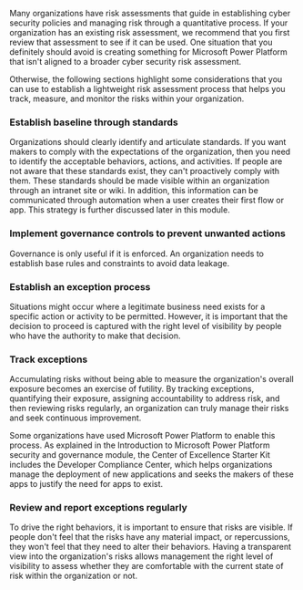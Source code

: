 Many organizations have risk assessments that guide in
establishing cyber security policies and managing risk through a
quantitative process. If your organization has an existing risk
assessment, we recommend that you first review that assessment to see if it can be
used. One situation that you definitely should avoid is creating something for 
Microsoft Power Platform that isn't aligned to a broader cyber security risk assessment.

Otherwise, the following sections highlight some considerations that you can use 
to establish a lightweight risk assessment process that helps you track, measure, 
and monitor the risks within your organization.

### Establish baseline through standards

Organizations should clearly identify and articulate standards. If you want makers 
to comply with the expectations of the organization, then you need to identify the 
acceptable behaviors, actions, and activities. If people are not aware that 
these standards exist, they can't proactively comply with them. These 
standards should be made visible within an organization through an intranet 
site or wiki. In addition, this information can be communicated through 
automation when a user creates their first flow or app. This strategy is further 
discussed later in this module.

### Implement governance controls to prevent unwanted actions

Governance is only useful if it is enforced. An organization needs to establish 
base rules and constraints to avoid data leakage.

### Establish an exception process

Situations might occur where a legitimate business need exists for a specific 
action or activity to be permitted. However, it is important that the decision 
to proceed is captured with the right level of visibility by people who have 
the authority to make that decision.

### Track exceptions

Accumulating risks without being able to measure the organization's
overall exposure becomes an exercise of futility. By tracking
exceptions, quantifying their exposure, assigning accountability to
address risk, and then reviewing risks regularly, an organization can
truly manage their risks and seek continuous improvement.

Some organizations have used Microsoft Power Platform to enable this
process. As explained in the Introduction to Microsoft Power Platform security 
and governance module, the Center of Excellence Starter Kit
includes the Developer Compliance Center, which helps organizations
manage the deployment of new applications and seeks the makers of
these apps to justify the need for apps to exist.

### Review and report exceptions regularly

To drive the right behaviors, it is important to ensure
that risks are visible. If people don't feel that the risks have any
material impact, or repercussions, they won't feel that they need to
alter their behaviors. Having a transparent view into the
organization's risks allows management the right level of
visibility to assess whether they are comfortable with the
current state of risk within the organization or not.
